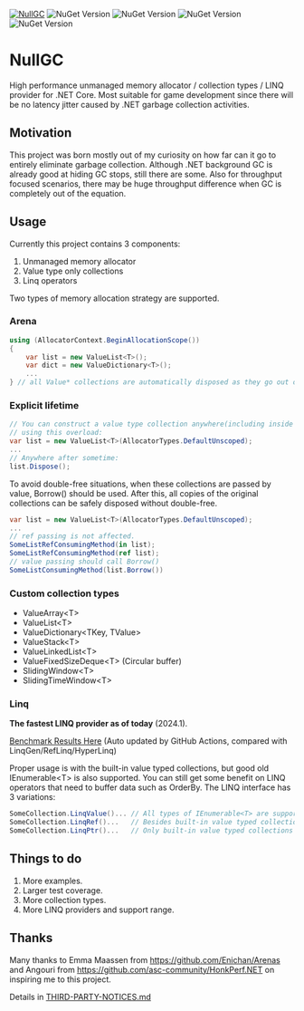 [![NullGC](https://github.com/fryderykhuang/NullGC/actions/workflows/main.yml/badge.svg)](https://github.com/fryderykhuang/NullGC/actions/workflows/main.yml)
![NuGet Version](https://img.shields.io/nuget/vpre/NullGC.Abstractions?label=NullGC.Abstractions)
![NuGet Version](https://img.shields.io/nuget/vpre/NullGC.Allocators?label=NullGC.Allocators)
![NuGet Version](https://img.shields.io/nuget/vpre/NullGC.Collections?label=NullGC.Collections)
![NuGet Version](https://img.shields.io/nuget/vpre/NullGC.Linq?label=NullGC.Linq)
# NullGC
High performance unmanaged memory allocator / collection types / LINQ provider for .NET Core.
Most suitable for game development since there will be no latency jitter caused by .NET garbage collection activities.

## Motivation
This project was born mostly out of my curiosity on how far can it go to entirely eliminate garbage collection. Although .NET background GC is already good at hiding GC stops, still there are some. Also for throughput focused scenarios, there may be huge throughput difference when GC is completely out of the equation.

## Usage
Currently this project contains 3 components: 
1. Unmanaged memory allocator
2. Value type only collections
3. Linq operators

Two types of memory allocation strategy are supported.
### Arena
```csharp
using (AllocatorContext.BeginAllocationScope())
{
    var list = new ValueList<T>();
    var dict = new ValueDictionary<T>();
    ...
} // all Value* collections are automatically disposed as they go out of scope. 
```
### Explicit lifetime 
```csharp
// You can construct a value type collection anywhere(including inside of arena scope) 
// using this overload:
var list = new ValueList<T>(AllocatorTypes.DefaultUnscoped);
...
// Anywhere after sometime:
list.Dispose();
```
To avoid double-free situations, when these collections are passed by value, Borrow() should be used. After this, all copies of the original collections can be safely disposed without double-free.
```csharp
var list = new ValueList<T>(AllocatorTypes.DefaultUnscoped);
...
// ref passing is not affected.
SomeListRefConsumingMethod(in list);
SomeListRefConsumingMethod(ref list);
// value passing should call Borrow()
SomeListConsumingMethod(list.Borrow())
```
### Custom collection types
* ValueArray&lt;T&gt;
* ValueList&lt;T&gt;
* ValueDictionary&lt;TKey, TValue&gt;
* ValueStack&lt;T&gt;
* ValueLinkedList&lt;T&gt;
* ValueFixedSizeDeque&lt;T&gt; (Circular buffer)
* SlidingWindow&lt;T&gt;
* SlidingTimeWindow&lt;T&gt;

### Linq
**The fastest LINQ provider as of today** (2024.1).

[Benchmark Results Here](https://fryderykhuang.github.io/NullGC/) (Auto updated by GitHub Actions, compared with LinqGen/RefLinq/HyperLinq)

Proper usage is with the built-in value typed collections, but good old IEnumerable&lt;T&gt; is also supported. You can still get some benefit on LINQ operators that need to buffer data such as OrderBy.
The LINQ interface has 3 variations:
```csharp
SomeCollection.LinqValue()... // All types of IEnumerable<T> are supported
SomeCollection.LinqRef()...   // Besides built-in value typed collections, only Enumerators that exposes 'ref T Current' are supported (e.g. normal array types)
SomeCollection.LinqPtr()...   // Only built-in value typed collections are supported. 
```

## Things to do

1. More examples.
2. Larger test coverage.
3. More collection types.
4. More LINQ providers and support range.

## Thanks

Many thanks to Emma Maassen from <https://github.com/Enichan/Arenas> and Angouri from <https://github.com/asc-community/HonkPerf.NET> on inspiring me to this project.

Details in [THIRD-PARTY-NOTICES.md](https://github.com/fryderykhuang/NullGC/blob/main/THIRD-PARTY-NOTICES.md)